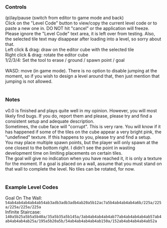 ### Controls

(p)lay/pause (switch from editor to game mode and back)<br>
Click on the "Level Code" button to view/copy the current level code or to paste a new one in. DO NOT hit "cancel" or the application will freeze. Please ignore the "Level Code" text area, it is left over from testing. Also, the selected tile text may disappear after loading into a level, so sorry about that.
<br>
Left click & drag: draw on the editor cube with the selected tile<br>
Right click & drag: rotate the editor cube<br>
1/2/3/4: Set the tool to erase / ground / spawn point / goal<br>
<br>
WASD: move (in game mode). There is no option to disable jumping at the moment, so if you wish to design a level around that, then just mention that jumping is not allowed.<br>
<br>
### Notes
v0.0 is finished and plays quite well in my opinion. However, you will most likely find bugs. If you do, report them and please, please try and find a consistent setup and adequate description.<br>
Sometimes, the cube face will "corrupt". This is very rare. You will know if it has happened if some of the tiles on the cube appear a very bright pink, the "undefined" texture. If this happens to you, please try and find a setup.<br>
You may place multiple spawn points, but the player will only spawn at the one closest to the bottom right. I didn't see the point in wasting development time on limiting placements on certain tiles.<br>
The goal will give no indication when you have reached it, it is only a texture for the moment. If a goal is placed on a wall, assume that you must stand on that wall to complete the level. No tiles can be rotated, for now.<br>
<br>
### Example Level Codes
Goal On The Wall:<br> ```54ab4ab4ab4ab4ab54ab3adb3adb3adb4ab20a5b12ac7a5b4ab4ab4ab4a6b/225a/225a/225a/225a/225a```<br>
Infinite Staircase:<br> ```140a5b25a5b5a5b40a/35a5b35a5b145a/3ab4ab4ab4ab4ab77ab4ab4ab4ab4ab57ab4ab4ab4ab4ab25a/195a5b20a5b/54ab4ab4ab4ab4ab150a/152ab4ab4ab4ab4ab52a```<br>
